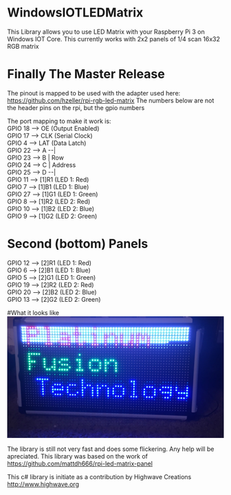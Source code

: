 # WindowsIOTLEDMatrix
This Library allows you to use LED Matrix with your Raspberry Pi 3 on Windows IOT Core.
This currently works with 2x2 panels of 1/4 scan 16x32 RGB matrix

# Finally The Master Release

The pinout is mapped to be used with the adapter used here: https://github.com/hzeller/rpi-rgb-led-matrix
The numbers below are not the header pins on the rpi, but the gpio numbers

The port mapping to make it work is:<br/>
GPIO 18		-->  OE (Output Enabled)<br/>
GPIO 17		-->  CLK (Serial Clock)<br/>
GPIO 4		-->  LAT (Data Latch)<br/>
GPIO 22		-->  A  --|<br/>
GPIO 23		-->  B    |   Row<br/>
GPIO 24		-->  C    | Address<br/>
GPIO 25		-->  D  --|<br/>
GPIO 11		-->  [1]R1 (LED 1: Red)<br/>
GPIO 7		-->  [1]B1 (LED 1: Blue)<br/>
GPIO 27		-->  [1]G1 (LED 1: Green)<br/>
GPIO 8		-->  [1]R2 (LED 2: Red)<br/>
GPIO 10		-->  [1]B2 (LED 2: Blue)<br/>
GPIO 9		-->  [1]G2 (LED 2: Green)<br/>
# Second (bottom) Panels
GPIO 12		-->  [2]R1 (LED 1: Red)<br/>
GPIO 6		-->  [2]B1 (LED 1: Blue)<br/>
GPIO 5		-->  [2]G1 (LED 1: Green)<br/>
GPIO 19		-->  [2]R2 (LED 2: Red)<br/>
GPIO 20		-->  [2]B2 (LED 2: Blue)<br/>
GPIO 13		-->  [2]G2 (LED 2: Green)<br/>

#What it looks like
![Display](https://github.com/PlatinumFusion/WindowsIOTLEDMatrix/raw/Master/img/IMG_1466.JPG)

The library is still not very fast and does some flickering. Any help will be apreciated.
This library was based on the work of https://github.com/mattdh666/rpi-led-matrix-panel

This c# library is initiate as a contribution by Highwave Creations http://www.highwave.org
